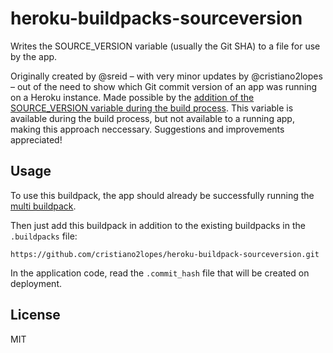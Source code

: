 # heroku-buildpacks-sourceversion
Writes the SOURCE_VERSION variable (usually the Git SHA) to a file for use by the app.

Originally created by @sreid – with very minor updates by @cristiano2lopes – out of the need to show which Git commit version of an app was running on a Heroku instance. Made possible by the [addition of the SOURCE_VERSION variable during the build process](https://devcenter.heroku.com/changelog-items/630). This variable is available during the build process, but not available to a running app, making this approach neccessary. Suggestions and improvements appreciated!

## Usage
To use this buildpack, the app should already be successfully running the [multi buildpack](https://github.com/heroku/heroku-buildpack-multi).

Then just add this buildpack in addition to the existing buildpacks in the `.buildpacks` file:

	https://github.com/cristiano2lopes/heroku-buildpack-sourceversion.git

In the application code, read the `.commit_hash` file that will be created on deployment. 


## License
MIT
